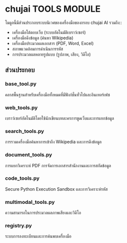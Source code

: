 # chujai TOOLS MODULE

โมดูลนี้มีส่วนประกอบระบบนิเวศของเครื่องมือของกรอบ chujai AI รวมถึง::

- เครื่องมือโต้ตอบเว็บ (ระบบอัตโนมัติเบราว์เซอร์)
- เครื่องมือดึงข้อมูล (ค้นหา Wikipedia)
- เครื่องมือประมวลผลเอกสาร (PDF, Word, Excel)
- สภาพแวดล้อมการดำเนินการรหัส
- การประมวลผลหลายรูปแบบ (รูปภาพ, เสียง, วิดีโอ)

## ส่วนประกอบ

### base_tool.py
คลาสพื้นฐานสำหรับเครื่องมือทั้งหมดที่มีฟังก์ชั่นทั่วไปและอินเทอร์เฟซ

### web_tools.py
เบราว์เซอร์อัตโนมัติโดยใช้นักเขียนบทละครการขูดเว็บและการแยกข้อมูล

### search_tools.py
การรวมเครื่องมือค้นหาการเข้าถึง Wikipedia และการดึงข้อมูล

### document_tools.py
การแยกวิเคราะห์ PDF การจัดการเอกสารสำนักงานและการสกัดข้อมูล

### code_tools.py
Secure Python Execution Sandbox และการวิเคราะห์รหัส

### multimodal_tools.py
ความสามารถในการประมวลผลภาพเสียงและวิดีโอ

### registry.py
ระบบการลงทะเบียนและการค้นพบเครื่องมือ
